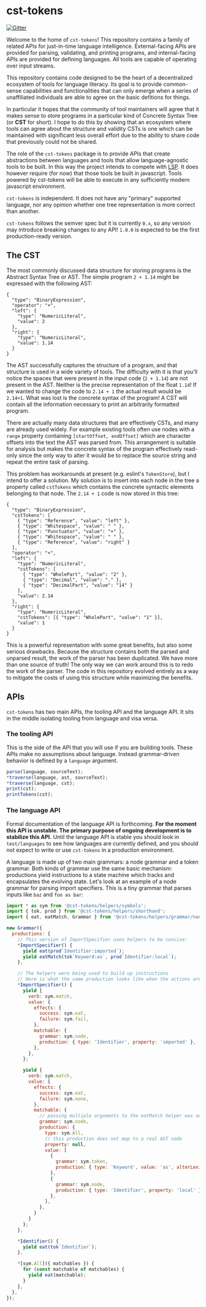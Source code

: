 # cst-tokens

[![Gitter](https://badges.gitter.im/cst-tokens/community.svg)](https://gitter.im/cst-tokens/community?utm_source=badge&utm_medium=badge&utm_campaign=pr-badge)

Welcome to the home of `cst-tokens`! This repository contains a family of related APIs for just-in-time language intelligence. External-facing APIs are provided for parsing, validating, and printing programs, and internal-facing APIs are provided for defining languages. All tools are capable of operating over input streams.

This repository contains code designed to be the heart of a decentralized ecosystem of tools for language literacy. Its goal is to provide common-sense capabilities and functionalities that can only emerge when a series of unaffiliated individuals are able to agree on the basic defitions for things.

In particular it hopes that the community of tool maintainers will agree that it makes sense to store programs in a particular kind of Concrete Syntax Tree (or **CST** for short). I hope to do this by showing that an ecosystem where tools can agree about the structure and validity CSTs is one which can be maintained with significant less overall effort due to the ability to share code that previously could not be shared.

The role of the `cst-tokens` package is to provide APIs that create abstractions between languages and tools that allow language-agnostic tools to be built. In this way the project intends to compete with [LSP](https://matklad.github.io/2022/04/25/why-lsp.html). It does however require (for now) that those tools be built in javascript. Tools powered by cst-tokens will be able to execute in any sufficiently modern javascript environment.

`cst-tokens` is independent. It does not have any "primary" supported language, nor any opinion whether one tree representation is more correct than another.

`cst-tokens` follows the semver spec but it is currently `0.x`, so any version may introduce breaking changes to any API! `1.0.0` is expected to be the first production-ready version.

## The CST

The most commonly discussed data structure for storing programs is the Abstract Syntax Tree or AST. The simple program `2 + 1.14` might be expressed with the following AST:

```jsonc
{
  "type": "BinaryExpression",
  "operator": "+",
  "left": {
    "type": "NumericLiteral",
    "value": 2
  },
  "right": {
    "type": "NumericLiteral",
    "value": 1.14
  }
}
```

The AST successfully captures the structure of a program, and that structure is used in a wide variety of tools. The difficulty with it is that you'll notice the spaces that were present in the input code (`2 + 1.14`) are not present in the AST. Neither is the precise representation of the float `1.14`! If we wanted to change the code to `2.14 + 1` the actual result would be `2.14+1`. What was lost is the concrete syntax of the program! A CST will contain all the information necessary to print an arbitrarily formatted program.

There are actually many data structures that are effectively CSTs, and many are already used widely. For example existing tools often use nodes with a `range` property containing `[startOffset, endOffset]` which are character offsets into the text the AST was parsed from. This arrangement is suitable for analysis but makes the concrete syntax of the program effectively read-only since the only way to alter it would be to replace the source string and repeat the entire task of parsing.

This problem has workarounds at present (e.g. eslint's `TokenStore`), but I intend to offer a solution. My solution is to insert into each node in the tree a property called `cstTokens` which contains the concrete syntactic elements belonging to that node. The `2.14 + 1` code is now stored in this tree:

```jsonc
{
  "type": "BinaryExpression",
  "cstTokens": [
    { "type": "Reference", "value": "left" },
    { "type": "Whitespace", "value": " " },
    { "type": "Punctuator", "value": "+" },
    { "type": "Whitespace", "value": " " },
    { "type": "Reference", "value": "right" }
  ],
  "operator": "+",
  "left": {
    "type": "NumericLiteral",
    "cstTokens": [
      { "type": "WholePart", "value": "2" },
      { "type": "Decimal", "value": "." },
      { "type": "DecimalPart", "value": "14" }
    ],
    "value": 2.14
  },
  "right": {
    "type": "NumericLiteral",
    "cstTokens": [{ "type": "WholePart", "value": "1" }],
    "value": 1
  }
}
```

This is a powerful representation with some great benefits, but also some serious drawbacks. Because the structure contains both the parsed and unparsed result, the work of the parser has been duplicated. We have more than one source of truth! The only way we can work around this is to redo the work of the parser. The code in this repository evolved entirely as a way to mitigate the costs of using this structure while maximizing the benefits.

## APIs

`cst-tokens` has two main APIs, the tooling API and the language API. It sits in the middle isolating tooling from language and visa versa.

### The tooling API

This is the side of the API that you will use if you are building tools. These APIs make no assumptions about language. Instead grammar-driven behavior is defined by a `language` argument.

```js
parse(language, sourceText);
*traverse(language, ast, sourceText);
*traverse(language, cst);
print(cst);
printTokens(cst);
```

### The language API

Formal documentation of the language API is forthcoming. **For the moment this API is unstable. The primary purpose of ongoing development is to stabilize this API.** Until the language API is stable you should look in `test/languages` to see how languages are currently defined, and you should not expect to write or use `cst-tokens` in a production environment.

A language is made up of two main grammars: a node grammar and a token grammar. Both kinds of grammar use the same basic mechanism: productions yield instructions to a state machine which tracks and encapsulates the evolving state. Let's look at an example of a node grammar for parsing import specifiers. This is a tiny grammar that parses inputs like `baz` and `foo as bar`:

<!--prettier-ignore-->
```js
import * as sym from '@cst-tokens/helpers/symbols';
import { tok, prod } from '@cst-tokens/helpers/shorthand';
import { eat, eatMatch, Grammar } from '@cst-tokens/helpers/grammar/node';

new Grammar({
  productions: {
    // This version of ImportSpecifier uses helpers to be concise:
    *ImportSpecifier() {
      yield eat(prod`Identifier:imported`);
      yield eatMatch(tok`Keyword:as`, prod`Identifier:local`);
    },

    // The helpers were being used to build up instructions
    // Here is what the same production looks like when the actions are written explicitly:
    *ImportSpecifier() {
      yield {
        verb: sym.match,
        value: {
          effects: {
            success: sym.eat,
            failure: sym.fail,
          },
          matchable: {
            grammar: sym.node,
            production: { type: 'Identifier', property: 'imported' },
          },
        },
      };

      yield {
        verb: sym.match,
        value: {
          effects: {
            success: sym.eat,
            failure: sym.none,
          },
          matchable: {
            // passing multiple arguments to the eatMatch helper was actually creating an All production
            grammar: sym.node,
            production: {
              type: sym.All,
              // this production does not map to a real AST node
              property: null,
              value: [
                {
                  grammar: sym.token,
                  production: { type: 'Keyword', value: 'as', alterLexicalContext: null },
                },
                {
                  grammar: sym.node,
                  production: { type: 'Identifier', property: 'local' },
                },
              ],
            },
          }
        }
      };
    },

    *Identifier() {
      yield eat(tok`Identifier`);
    },

    *[sym.All]({ matchables }) {
      for (const matchable of matchables) {
        yield eat(matchable);
      }
    },
  },
});
```

